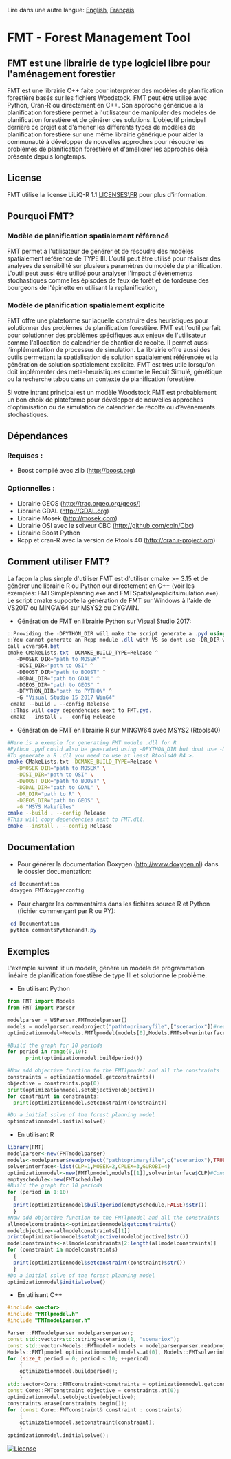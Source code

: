 ﻿Lire dans une autre langue: [English](README.md), [Français](README.fr.md)

# FMT - Forest Management Tool

## FMT est une librairie de type logiciel libre pour l'aménagement forestier

FMT est une librairie C++ faite pour interpréter des modèles de planification forestière basés sur les fichiers Woodstock. FMT peut être utilisé avec Python, Cran-R ou directement en C++. Son approche générique à la planification forestière permet à l'utilisateur de manipuler des modèles de planification forestière et de générer des solutions. L'objectif principal derrière ce projet est d'amener les différents types de modèles de planification forestière sur une même librairie générique pour aider la communauté à développer de nouvelles approches pour résoudre les problèmes de planification forestière et d'améliorer les approches déjà présente depuis longtemps.
## License 

FMT utilise la license LiLiQ-R 1.1 [LICENSES\FR](LILIQ-R11.txt) pour plus d'information.

## Pourquoi FMT?

### Modèle de planification spatialement référencé

FMT permet à l'utilisateur de générer et de résoudre des modèles spatialement référencé de TYPE III. L'outil peut être utilisé pour réaliser des analyses de sensibilité sur plusieurs paramètres du modèle de planification. L'outil peut aussi être utilisé pour analyser l'impact d'évènements stochastiques comme les épisodes de feux de forêt et de tordeuse des bourgeons de l'épinette en utilisant la replanification, 

### Modèle de planification spatialement explicite

FMT offre une plateforme sur laquelle construire des heuristiques pour solutionner des problèmes de planification forestière. FMT est l'outil parfait pour solutionner des problèmes spécifiques aux enjeux de l'utilisateur comme l'allocation de calendrier de chantier de récolte. Il permet aussi l'implémentation de processus de simulation. La librairie offre aussi des outils permettant la spatialisation de solution spatialement référencée et la génération de solution spatialement explicite. FMT est très utile lorsqu'on doit implémenter des méta-heuristiques comme le Recuit Simulé, génétique ou la recherche tabou dans un contexte de planification forestière. 

Si votre intrant principal est un modèle Woodstock FMT est probablement un bon choix de plateforme pour développer de nouvelles approches d'optimisation ou de simulation de calendrier de récolte ou d’événements stochastiques.


## Dépendances

### Requises :
  + Boost compilé avec zlib (http://boost.org)
### Optionnelles :
  + Librairie GEOS (http://trac.orgeo.org/geos/)
  + Librairie GDAL (http://GDAL.org)
  + Librairie Mosek (http://mosek.com)
  + Librairie OSI avec le solveur CBC (http://github.com/coin/Cbc)
  + Librairie Boost Python
  + Rcpp et cran-R avec la version de Rtools 40 (http://cran.r-project.org)
  
## Comment utiliser FMT?

La façon la plus simple d'utiliser FMT est d'utiliser cmake >= 3.15 et de générer une librairie R ou Python our directement en C++ (voir les exemples: FMTSimpleplanning.exe and FMTSpatialyexplicitsimulation.exe). Le script cmake supporte la génération de FMT sur Windows à l'aide de VS2017 ou MINGW64 sur MSYS2 ou CYGWIN.

+ Génération de FMT en librairie Python sur Visual Studio 2017: 
 
 ```powershell
 ::Providing the -DPYTHON_DIR will make the script generate a .pyd using Boost Python
 ::You cannot generate an Rcpp module .dll with VS so dont use -DR_DIR with VS
 call vcvars64.bat
 cmake CMakeLists.txt -DCMAKE_BUILD_TYPE=Release ^
	-DMOSEK_DIR="path to MOSEK" ^
	-DOSI_DIR="path to OSI" ^
	-DBOOST_DIR="path to BOOST" ^
	-DGDAL_DIR="path to GDAL" ^
	-DGEOS_DIR="path to GEOS" ^
	-DPYTHON_DIR="path to PYTHON" ^
	-G "Visual Studio 15 2017 Win64"
  cmake --build . --config Release
  ::This will copy dependencies next to FMT.pyd.
  cmake --install . --config Release
```

+ Génération de  FMT en librairie R sur MINGW64 avec MSYS2 (Rtools40)
 ```bash
 #Here is a exemple for generating FMT module .dll for R
 #Python .pyd could also be generated using -DPYTHON_DIR but dont use -DPYTHON_DIR and -DR_DIR at the same time
 #To generate a R .dll you need to use at least Rtools40 R4 >.
 cmake CMakeLists.txt -DCMAKE_BUILD_TYPE=Release \
	-DMOSEK_DIR="path to MOSEK" \
	-DOSI_DIR="path to OSI" \
	-DBOOST_DIR="path to BOOST" \
	-DGDAL_DIR="path to GDAL" \
	-DR_DIR="path to R" \
	-DGEOS_DIR="path to GEOS" \
	-G "MSYS Makefiles"
 cmake --build . --config Release
 #This will copy dependencies next to FMT.dll.
 cmake --install . --config Release
 ```

## Documentation

+ Pour générer la documentation Doxygen (http://www.doxygen.nl) dans le dossier documentation:

 ``` powershell
  cd Documentation
  doxygen FMTdoxygenconfig
 ```
+ Pour charger les commentaires dans les fichiers source R et Python (fichier commençant par R ou PY):

 ```powershell
  cd Documentation
  python commentsPythonandR.py
 ```
 ## Exemples
 L'exemple suivant lit un modèle, génère un modèle de programmation linéaire de planification forestière de type III et solutionne le problème.
 + En utilisant Python
  ```python
  from FMT import Models
from FMT import Parser

modelparser = WSParser.FMTmodelparser()
models = modelparser.readproject("pathtoprimaryfile",["scenariox"])#read scenario x from the primay file (.pri)
optimizationmodel=Models.FMTlpmodel(models[0],Models.FMTsolverinterface.CLP)#Construct a type III linear programming model from the FMTmodel

#Build the graph for 10 periods
for period in range(0,10):
        print(optimizationmodel.buildperiod())

#Now add objective function to the FMTlpmodel and all the constraints
constraints = optimizationmodel.getconstraints()
objective = constraints.pop(0)
print(optimizationmodel.setobjective(objective))
for constraint in constraints:
    print(optimizationmodel.setconstraint(constraint))

#Do a initial solve of the forest planning model
optimizationmodel.initialsolve()
 ```
  + En utilisant R
  ```R
library(FMT)
modelparser<-new(FMTmodelparser)
models<-modelparser$readproject("pathtoprimaryfile",c("scenariox"),TRUE,TRUE,TRUE)#read scenario x from the primay file (.pri)
solverinterface<-list(CLP=1,MOSEK=2,CPLEX=3,GUROBI=4)
optimizationmodel<-new(FMTlpmodel,models[[1]],solverinterface$CLP)#Construct a type III linear programming model from the FMTmodel
emptyschedule<-new(FMTschedule)
#Build the graph for 10 periods
for (period in 1:10)
	{
	print(optimizationmodel$buildperiod(emptyschedule,FALSE)$str())
	}
#Now add objective function to the FMTlpmodel and all the constraints
allmodelconstraints<-optimizationmodel$getconstraints()
modelobjective<-allmodelconstraints[[1]]
print(optimizationmodel$setobjective(modelobjective)$str())
modelconstraints<-allmodelconstraints[2:length(allmodelconstraints)]
for (constraint in modelconstraints)
	{
	print(optimizationmodel$setconstraint(constraint)$str())
	}
#Do a initial solve of the forest planning model
optimizationmodel$initialsolve()
```
+ En utilisant C++
``` C++
#include <vector>
#include "FMTlpmodel.h"
#include "FMTmodelparser.h"

Parser::FMTmodelparser modelparserparser;
const std::vector<std::string>scenarios(1, "scenariox");
const std::vector<Models::FMTmodel> models = modelparserparser.readproject("pathtoprimaryfile", scenarios);
Models::FMTlpmodel optimizationmodel(models.at(0), Models::FMTsolverinterface::MOSEK);
for (size_t period = 0; period < 10; ++period)
	{
	optimizationmodel.buildperiod();
	}
std::vector<Core::FMTconstraint>constraints = optimizationmodel.getconstraints();
const Core::FMTconstraint objective = constraints.at(0);
optimizationmodel.setobjective(objective);
constraints.erase(constraints.begin());
for (const Core::FMTconstraint& constraint : constraints)
	{
	optimizationmodel.setconstraint(constraint);
	}
optimizationmodel.initialsolve();
```
[![License](http://img.shields.io/:license-liliqR11-blue.svg?style=flat-square)](https://forge.gouv.qc.ca/licence/liliq-v1-1/#r%C3%A9ciprocit%C3%A9-liliq-r)
